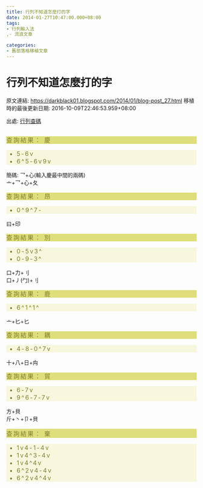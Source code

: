 ```yaml
---
title: 行列不知道怎麼打的字
date: 2014-01-27T10:47:00.000+08:00
tags: 
- 行列輸入法
,- 流浪文章

categories:
- 舊部落格移植文章
---
```


# 行列不知道怎麼打的字

原文連結: https://darkblack01.blogspot.com/2014/01/blog-post_27.html
移植時的最後更新日期: 2016-10-09T22:46:53.959+08:00

出處: <a href="http://array30.sourceforge.net/" target="_blank">行列查碼</a><br /><br /><div class="shade" style="background-color: #dede7b; color: #808030; font-size: 16px; letter-spacing: 2.6666667461395264px; line-height: 20px;">查詢結果： 慶</div><ul style="background-color: #f7f7de; color: #808030; font-size: 16px; letter-spacing: 2.6666667461395264px; line-height: 20px;"><li>5-6v</li><li>6^5-6v9v</li></ul>簡碼: 乛+心(輸入慶最中間的兩碼)<br />亠+乛+心+夂<br /><br /><div class="shade" style="background-color: #dede7b; color: #808030; font-size: 16px; letter-spacing: 2.6666667461395264px; line-height: 20px;">查詢結果： 昂</div><ul style="background-color: #f7f7de; color: #808030; font-size: 16px; letter-spacing: 2.6666667461395264px; line-height: 20px;"><li>0^9^7-</li></ul>曰+印<br /><br /><div class="shade" style="background-color: #dede7b; color: #808030; font-size: 16px; letter-spacing: 2.6666667461395264px; line-height: 20px;">查詢結果： 別</div><ul style="background-color: #f7f7de; color: #808030; font-size: 16px; letter-spacing: 2.6666667461395264px; line-height: 20px;"><li>0-5v3^</li><li>0-9-3^</li></ul>口+力+刂<br />口+丿(勹)+刂<br /><br /><div class="shade" style="background-color: #dede7b; color: #808030; font-size: 16px; letter-spacing: 2.6666667461395264px; line-height: 20px;">查詢結果： 鹿</div><ul style="background-color: #f7f7de; color: #808030; font-size: 16px; letter-spacing: 2.6666667461395264px; line-height: 20px;"><li>6^1^1^</li></ul>亠+匕+匕<br /><br /><div class="shade" style="background-color: #dede7b; color: #808030; font-size: 16px; letter-spacing: 2.6666667461395264px; line-height: 20px;">查詢結果： 耦</div><ul style="background-color: #f7f7de; color: #808030; font-size: 16px; letter-spacing: 2.6666667461395264px; line-height: 20px;"><li>4-8-0^7v</li></ul>十+八+日+禸 <br /><br /><div class="shade" style="background-color: #dede7b; color: #808030; font-size: 16px; letter-spacing: 2.6666665077209473px; line-height: 20px;">查詢結果： 貿</div><ul style="background-color: #f7f7de; color: #808030; font-size: 16px; letter-spacing: 2.6666665077209473px; line-height: 20px;"><li>6-7v</li><li>9^6-7-7v</li></ul>方+貝<br />斤+丶+卩+貝<br /><br /><div class="shade" style="background: rgb(222, 222, 123); color: #808030; font-size: 16px; letter-spacing: 2.66667px;">查詢結果： 棄</div><ul style="background-color: #f7f7de; color: #808030; font-size: 16px; letter-spacing: 2.66667px;"><li>1v4-1-4v</li><li>1v4^3-4v</li><li>1v4^4v</li><li>6^2v4-4v</li><li>6^2v4^4v</li></ul><div>&nbsp;</div><div><br /></div><div><br /></div><div><br /></div><div><br /></div>
